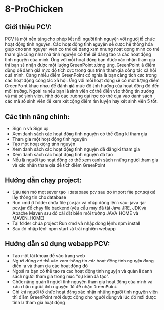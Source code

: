 # 8-ProChicken
## Giới thiệu PCV:
PCV là một nền tảng cho phép kết nối người tình nguyện với người tổ chức hoạt động tình nguyện. Các hoạt động tình nguyện sẽ được hệ thống hóa giúp cho tình nguyện viên có thể dễ dàng xem những hoạt động mình có thể tham gia cũng như nhà tình nguyện có thể dễ dàng tạo ra các hoạt động tình nguyện của mình. Ứng với mỗi hoạt động bạn được xác nhận tham gia thì bạn sẽ nhận được một lượng GreenPoint tương ứng. GreenPoint là điểm dùng để đánh giá mức độ tích cực trong quá trình tham gia công tác xã hội cuả mình. Càng nhiều điểm GreenPoint có nghĩa là bạn càng tích cực trong các hoạt động công tác xã hội. Ứng với mỗi hoạt động sẽ có một lượng điểm GreenPoint khác nhau để đánh giá mức độ ảnh hưởng của hoạt động đó đến môi trường. Ngoài ra nếu bạn là sinh viên có thể điền vào thông tin trường và mã số sinh viên. Nhờ đó các trường đại học có thể dựa vào danh sách các mã số sinh viên để xem xét cộng điểm rèn luyện hay xét sinh viên 5 tốt.
## Các tính năng chính:
- Sign in và Sign up
- Xem danh sách các hoạt động tình nguyện có thể đăng kí tham gia
- Tham gia một hoạt động tình nguyện
- Tạo một hoạt động tình nguyện
- Xem danh sách các hoạt động tình nguyện đã đăng kí tham gia
- Xem danh sách các hoạt động tình nguyện đã tạo
- Nếu là người tạo hoạt động có thể xem danh sách những người tham gia và xác nhận tham gia để tích điểm GreenPoint
## Hướng dẫn chạy project:
- Đầu tiên mở một sever tạo 1 database pcv sau đó import file pcv.sql để lấy thông tin cho database
- Run cmd ở folder chứa file pcv.jar và nhập dòng lệnh sau: java -jar pcv.jar để chạy file backend (yêu cầu máy đã tải Java JRE, JDK và Apache Maven sau đó cài đặt biến môi trường JAVA_HOME và MAVEN_HOME)
- Tại folder chứa project Run cmd và nhập dòng lệnh: npm install
- Sau đó nhập lệnh npm start và trải nghiệm webapp
## Hướng dẫn sử dụng webapp PCV:
- Tạo một tài khoản để vào trang web
- Người dùng có thể vào xem thông tin các hoạt động tình nguyện đang diễn ra và tham gia các hoạt động đó
- Ngoài ra bạn có thể tạo ra các hoạt động tình nguyện và quản lí danh sách người tham gia trong mục "sự kiện đã tạo".
- Chức năng quản lí người tình nguyện tham gia hoạt động của mình và xác nhận người tình nguyện đó để nhận GreenPoint.
- Chỉ khi người tổ chức hoạt động xác nhận những người tình nguyện viên thì điểm GreenPoint mới được cộng cho người dùng và lúc đó mới được tính là tham gia hoạt động

